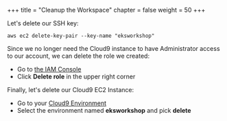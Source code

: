 +++
title = "Cleanup the Workspace"
chapter = false
weight = 50
+++

Let's delete our SSH key:
```
aws ec2 delete-key-pair --key-name "eksworkshop"
```

Since we no longer need the Cloud9 instance to have Administrator access
to our account, we can delete the role we created:

  - Go to [the IAM Console](https://console.aws.amazon.com/iam/home?region=us-west-2#/roles/eksworkshop-admin)
  - Click **Delete role** in the upper right corner

Finally, let's delete our Cloud9 EC2 Instance:

- Go to your [Cloud9 Environment](https://us-west-2.console.aws.amazon.com/cloud9/home?region=us-west-2)
- Select the environment named **eksworkshop** and pick **delete**
